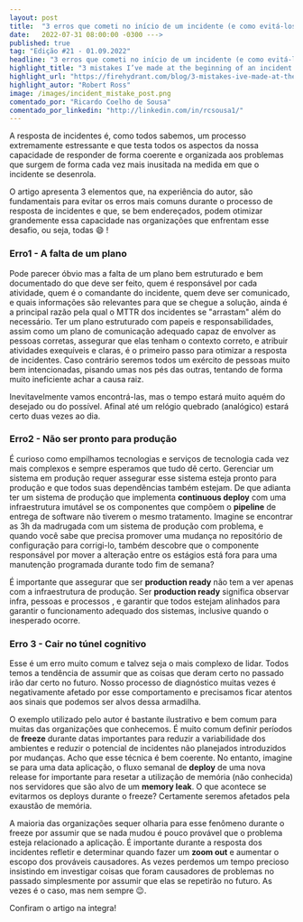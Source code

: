 ```yaml
---
layout: post 
title:  "3 erros que cometi no início de um incidente (e como evitá-los)"
date:   2022-07-31 08:00:00 -0300 --->
published: true
tag: "Edição #21 - 01.09.2022"
headline: "3 erros que cometi no início de um incidente (e como evitá-los)"
highlight_title: "3 mistakes I’ve made at the beginning of an incident (and how not to make them)"
highlight_url: "https://firehydrant.com/blog/3-mistakes-ive-made-at-the-beginning-of-an-incident-and-how-not-to-make-them/"
highlight_autor: "Robert Ross"
image: /images/incident_mistake_post.png
comentado_por: "Ricardo Coelho de Sousa"
comentado_por_linkedin: "http://linkedin.com/in/rcsousa1/"
---
```

A resposta de incidentes é, como todos sabemos, um processo extremamente estressante e que testa todos os aspectos da nossa capacidade de responder de forma coerente e organizada aos problemas que surgem de forma cada vez mais inusitada na medida em que o incidente se desenrola.

O artigo apresenta 3 elementos que, na experiência do autor, são fundamentais para evitar os erros mais comuns durante o processo de resposta de incidentes e que, se bem endereçados, podem otimizar grandemente essa capacidade nas organizações que enfrentam esse desafio, ou seja, todas 😄 !

### Erro1 - A falta de um plano

Pode parecer óbvio mas a falta de um plano bem estruturado e bem documentado do que deve ser feito, quem é responsável por cada atividade, quem é o comandante do incidente, quem deve ser comunicado, e quais informações são relevantes para que se chegue a solução, ainda é a principal razão pela qual o MTTR dos incidentes se "arrastam" além do necessário. Ter um plano estruturado com papeis e responsabilidades, assim como um plano de comunicação adequado capaz de envolver as pessoas corretas, assegurar que elas tenham o contexto correto, e atribuir atividades exequíveis e claras, é o primeiro passo para otimizar a resposta de incidentes. Caso contrário seremos todos um exército de pessoas muito bem intencionadas, pisando umas nos pés das outras, tentando de forma muito ineficiente achar a causa raiz.

Inevitavelmente vamos encontrá-las, mas o tempo estará muito aquém do desejado ou do possível. Afinal até um relógio quebrado (analógico) estará certo duas vezes ao dia.

### Erro2 - Não ser pronto para produção

É curioso como empilhamos tecnologias e serviços de tecnologia cada vez mais complexos e sempre esperamos que tudo dê certo. Gerenciar um sistema em produção requer assegurar esse sistema esteja pronto para produção e que todos suas dependências também estejam. De que adianta ter um sistema de produção que implementa **continuous deploy** com uma infraestrutura imutável se os componentes que compõem o **pipeline** de entrega de software não tiverem o mesmo tratamento. Imagine se encontrar as 3h da madrugada com um sistema de produção com problema,  e quando você sabe que  precisa promover uma mudança no repositório de configuração para corrigi-lo, também descobre que o componente responsável por mover a alteração entre os estágios está fora para uma manutenção programada durante todo fim de semana?

É importante que assegurar que ser **production ready** não tem a ver apenas com a infraestrutura de produção. Ser **production ready** significa observar infra, pessoas e processos , e garantir que todos estejam alinhados para garantir o funcionamento adequado dos sistemas, inclusive quando o inesperado ocorre.

### Erro 3 - Cair no túnel cognitivo

Esse é um erro muito comum e talvez seja o mais complexo de lidar. Todos temos a tendência de assumir que as coisas que deram certo no passado irão dar certo no futuro. Nosso processo de diagnóstico muitas vezes é negativamente afetado por esse comportamento e precisamos ficar atentos aos sinais que podemos ser alvos dessa armadilha.

O exemplo utilizado pelo autor é bastante ilustrativo e bem comum para muitas das organizações que conhecemos. É muito comum definir períodos de **freeze** durante datas importantes para reduzir a variabilidade dos ambientes e reduzir o potencial de incidentes não planejados introduzidos por mudanças. Acho que esse técnica é bem coerente. No entanto, imagine se para uma data aplicação, o fluxo semanal de **deploy** de uma nova release for importante para resetar a utilização de memória (não conhecida) nos servidores que são alvo de um **memory leak**. O que acontece se evitarmos os deploys durante o freeze? Certamente seremos afetados pela exaustão de memória.

A maioria das organizações sequer olharia para esse fenômeno durante o freeze por assumir que se nada mudou é pouco provável que o problema esteja relacionado a aplicação. É importante durante a resposta dos incidentes refletir e determinar quando fazer um **zoom out** e aumentar o escopo dos prováveis causadores. As vezes perdemos um tempo precioso insistindo em investigar coisas que foram causadores de problemas no passado simplesmente por assumir que elas se repetirão no futuro. As vezes é o caso, mas nem sempre 😉.

Confiram o artigo na integra!